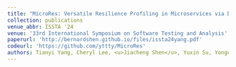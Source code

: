 ```yaml
---
title: "MicroRes: Versatile Resilience Profiling in Microservices via Degradation Dissemination Indexing"
collection: publications
venue_abbr: ISSTA '24
venue: '33rd International Symposium on Software Testing and Analysis'
paperurl: 'http://bernardshen.github.io/files/issta24yang.pdf'
codeurl: 'https://github.com/yttty/MicroRes'
authors: Tianyi Yang, Cheryl Lee, <u>Jiacheng Shen</u>, Yuxin Su, Yongqiang Yang, and Micheal R. Lyu.
---
```

